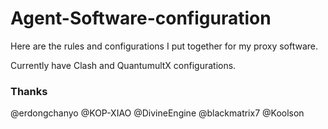 # Agent-Software-configuration

Here are the rules and configurations I put together for my proxy software.

Currently have Clash and QuantumultX configurations.

### Thanks

@erdongchanyo @KOP-XIAO @DivineEngine @blackmatrix7 @Koolson
